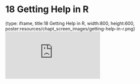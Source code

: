 # 18 Getting Help in R
 
{type: iframe, title:18 Getting Help in R, width:800, height:600, poster:resources/chapt_screen_images/getting-help-in-r.png}
![](https://datatrail-jhu.github.io/DataTrail/no_toc/getting-help-in-r.html)
 

 
